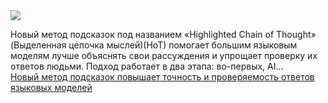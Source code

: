 <!--2025-03-09 06:28:24-->
<div class="yb">
  <div class="rss smaller1 habr"><img src="https://habrastorage.org/getpro/habr/upload_files/824/569/2f1/8245692f1d792608f3db85d3a78b665e.jpg" /><p>Новый метод подсказок под названием «Highlighted Chain of Thought»  (Выделенная цепочка мыслей)(HoT) помогает большим языковым моделям лучше объяснять свои рассуждения и упрощает проверку их ответов людьми. Подход работает в два этапа: во-первых, AI... <br><a class="light" href="https://habr.com/ru/companies/bothub/news/889228/?utm_source=habrahabr&utm_medium=rss&utm_campaign=889228">Новый метод подсказок повышает точность и проверяемость ответов языковых моделей</a></div>
</div>
